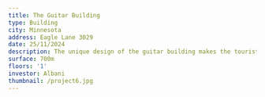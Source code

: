 ```yaml
---
title: The Guitar Building
type: Building
city: Minnesota
address: Eagle Lane 3029
date: 25/11/2024
description: The unique design of the guitar building makes the tourists go crazy !!!
surface: 700m
floors: '1'
investor: Albani
thumbnail: /project6.jpg
---
```


